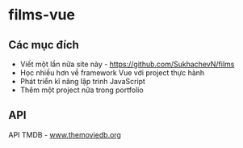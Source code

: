 # films-vue

## Các mục đích
* Viết một lần nữa site này - https://github.com/SukhachevN/films
* Học nhiều hơn về framework Vue với project thực hành
* Phát triển kĩ năng lập trình JavaScript 
* Thêm một project nữa trong portfolio  

## API

API TMDB - www.themoviedb.org
